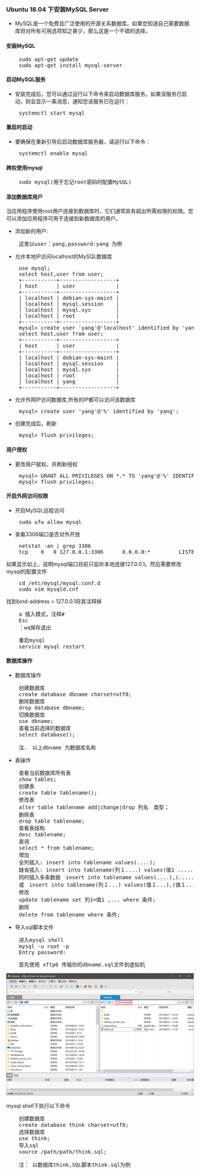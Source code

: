 ### Ubuntu 18.04 下安装MySQL Server
+ MySQL是一个免费且广泛使用的开源关系数据库。如果您知道自己需要数据库但对所有可用选项知之甚少，那么这是一个不错的选择。

#### 安装MySQL
<pre>
    sudo apt-get update
    sudo apt-get install mysql-server
</pre>

#### 启动MySQL服务
+ 安装完成后，您可以通过运行以下命令来启动数据库服务。如果该服务已启动，则会显示一条消息，通知您该服务已在运行：
<pre>
    systemctl start mysql
</pre>

#### 重启时启动
+ 要确保在重新引导后启动数据库服务器，请运行以下命令：
<pre>
    systemctl enable mysql
</pre>

#### 跨权使用mysql
<pre>
    sudo mysql(用于忘记root密码时配置MySQL)
</pre>

#### 添加数据库用户
当应用程序使用root用户连接到数据库时，它们通常具有超出所需权限的权限。您可以添加应用程序可用于连接到新数据库的用户。

+ 添加新的用户:
<pre>
    这里以user：yang,password:yang 为例
</pre>
+ 允许本地IP访问localhost的MySQL数据库
<pre>
    use mysql;
    select host,user from user;
    +-----------+------------------+
    | host      | user             |
    +-----------+------------------+
    | localhost | debian-sys-maint |
    | localhost | mysql.session    |
    | localhost | mysql.sys        |
    | localhost | root             |
    +-----------+------------------+
    mysql> create user 'yang'@'localhost' identified by 'yang';
    select host,user from user;
    +-----------+------------------+
    | host      | user             |
    +-----------+------------------+
    | localhost | debian-sys-maint |
    | localhost | mysql.session    |
    | localhost | mysql.sys        |
    | localhost | root             |
    | localhost | yang             |
    +-----------+------------------+
</pre>
+ 允许外网IP访问数据库,所有的IP都可以访问该数据库
<pre>
    mysql> create user 'yang'@'%' identified by 'yang';
</pre>
+ 创建完成后，刷新
<pre>
    mysql> flush privileges;
</pre>

#### 用户授权
+ 更改用户赋权，并刷新授权
<pre>
    mysql> GRANT ALL PRIVILEGES ON *.* TO 'yang'@'%' IDENTIFIED BY 'yang' WITH GRANT OPTION;
    mysql> flush privileges;
</pre>

#### 开启外网访问权限
+ 开启MySQL远程访问
<pre>
    sudo ufw allow mysql
</pre>
+ 查看3306端口是否对外开放
<pre>
    netstat -an | grep 3306
    tcp    0   0 127.0.0.1:3306      0.0.0.0:*         LISTEN
</pre>
如果显示如上，说明mysql端口目前只监听本地连接127.0.0.1。然后需要修改mysql的配置文件
<pre>
    cd /etc/mysql/mysql.conf.d
    sudo vim mysqld.cnf
</pre>
找到bind-address = 127.0.0.1将其注释掉
<pre>
    a 插入模式，注释#
    Esc 
    ：wq保存退出
</pre>
<pre>
    重启mysql
    service mysql restart
</pre>

#### 数据库操作
+ 数据库操作
<pre>
    创建数据库
    create database dbname charset=utf8;
    删除数据库
    drop database dbname;
    切换数据库
    use dbname;
    查看当前选择的数据库
    select database();
    
    注.　以上dbname 为数据库名称
</pre>
+ 表操作
<pre>
    查看当前数据库所有表
    show tables;
    创建表
    create table tablename();
    修改表
    alter table tablename add|change|drop 列名　类型；
    删除表
    drop table tablename;
    查看表结构
    desc tablename;
    查询
    select * from tablename;
    增加
    全列插入: insert into tablename values(....);
    缺省插入: insert into tablename(列１....) values(值1 .....);
    同时插入多条数据　insert into tablename values(....),(.....);
    或　insert into tablename(列１...) values(值１...),(值１....);
    修改
    update tablename set 列1=值1 ,... where 条件;
    删除
    delete from tablename where 条件;
</pre> 
+ 导入sql脚本文件
<pre>
    进入mysql shell
    mysql -u root -p
    Entry password:
</pre>
<pre>
    首先使用 xftp6 传输你的dbname.sql文件到虚拟机
</pre>
![Xshell](png/Xshell.png)

mysql shell下执行以下命令
<pre>
    创建数据库
    create database think charset=utf8;
    选择数据库
    use think;
    导入sql
    source /path/path/think.sql;
    
    注： 以数据库think,SQL脚本think.sql为例
</pre>
